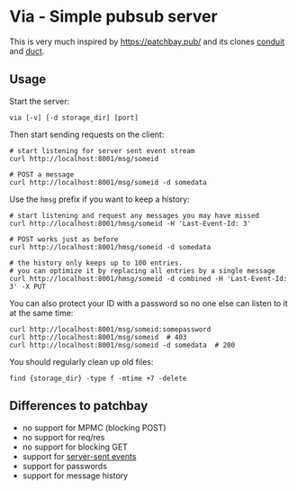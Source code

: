 # Via - Simple pubsub server

This is very much inspired by <https://patchbay.pub/> and its clones
[conduit](https://github.com/prologic/conduit) and
[duct](https://github.com/schollz/duct).

## Usage

Start the server:

	via [-v] [-d storage_dir] [port]

Then start sending requests on the client:

	# start listening for server sent event stream
	curl http://localhost:8001/msg/someid

	# POST a message
	curl http://localhost:8001/msg/someid -d somedata

Use the `hmsg` prefix if you want to keep a history:

	# start listening and request any messages you may have missed
	curl http://localhost:8001/hmsg/someid -H 'Last-Event-Id: 3'

	# POST works just as before
	curl http://localhost:8001/hmsg/someid -d somedata

	# the history only keeps up to 100 entries.
	# you can optimize it by replacing all entries by a single message
	curl http://localhost:8001/hmsg/someid -d combined -H 'Last-Event-Id: 3' -X PUT

You can also protect your ID with a password so no one else can listen to
it at the same time:

	curl http://localhost:8001/msg/someid:somepassword
	curl http://localhost:8001/msg/someid  # 403
	curl http://localhost:8001/msg/someid -d somedata  # 200

You should regularly clean up old files:

	find {storage_dir} -type f -mtime +7 -delete

## Differences to patchbay

-	no support for MPMC (blocking POST)
-	no support for req/res
-	no support for blocking GET
-	support for [server-sent events](https://developer.mozilla.org/en-US/docs/Web/API/Server-sent_events)
-	support for passwords
-	support for message history
